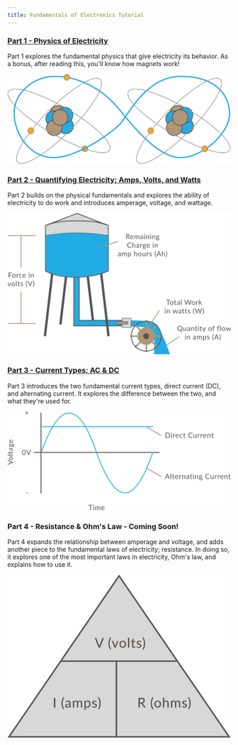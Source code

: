 ```yaml
---
title: Fundamentals of Electronics Tutorial
---
```


### [Part 1 - Physics of Electricity](Part1/Atoms)

Part 1 explores the fundamental physics that give electricity its behavior. As a bonus, after reading this, you'll know how magnets work!

![](Part1/Atoms_Sharing_an_Electron.svg)

### [Part 2 - Quantifying Electricity; Amps, Volts, and Watts](Part2/Amount_and_Force)

Part 2 builds on the physical fundamentals and explores the ability of electricity to do work and introduces amperage, voltage, and wattage.

![](Part2/Water_Tower_w_Units.svg)

### [Part 3 - Current Types; AC & DC](Part3/Current_Types)

Part 3 introduces the two fundamental current types, direct current (DC), and alternating current. It explores the difference between the two, and what they're used for.

![](Part3/AC_DC.svg)


### Part 4 - Resistance & Ohm's Law - Coming Soon!

Part 4 expands the relationship between amperage and voltage, and adds another piece to the fundamental laws of electricity; resistance. In doing so, it explores one of the most important laws in electricity, Ohm's law, and explains how to use it.

![](Part4/Ohms_Law_Pyramid.svg)

